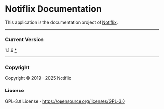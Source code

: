 # Notiflix Documentation

This application is the documentation project of [Notiflix](https://github.com/notiflix/Notiflix "Notiflix").

---------

### Current Version

1.1.6 [*](https://github.com/notiflix/notiflix.github.io/blob/main/CHANGELOG.md "CHANGELOG")


---------

### Copyright
Copyright &copy; 2019 - 2025 Notiflix

### License
GPL-3.0 License - https://opensource.org/licenses/GPL-3.0
